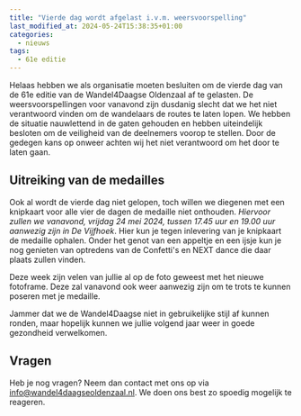 ```yaml
---
title: "Vierde dag wordt afgelast i.v.m. weersvoorspelling"
last_modified_at: 2024-05-24T15:38:35+01:00
categories:
  - nieuws
tags:
  - 61e editie
---
```


Helaas hebben we als organisatie moeten besluiten om de vierde dag van de 61e editie van de Wandel4Daagse Oldenzaal af te gelasten. De weersvoorspellingen voor vanavond zijn dusdanig slecht dat we het niet verantwoord vinden om de wandelaars de routes te laten lopen. We hebben de situatie nauwlettend in de gaten gehouden en hebben uiteindelijk besloten om de veiligheid van de deelnemers voorop te stellen. Door de gedegen kans op onweer achten wij het niet verantwoord om het door te laten gaan.  

## Uitreiking van de medailles

Ook al wordt de vierde dag niet gelopen, toch willen we diegenen met een knipkaart voor alle vier de dagen de medaille niet onthouden. _Hiervoor zullen we vanavond, vrijdag 24 mei 2024, tussen 17.45 uur en 19.00 uur aanwezig zijn in De Vijfhoek_. Hier kun je tegen inlevering van je knipkaart de medaille ophalen. Onder het genot van een appeltje en een ijsje kun je nog genieten van optredens van de Confetti's en NEXT dance die daar plaats zullen vinden.  

Deze week zijn velen van jullie al op de foto geweest met het nieuwe fotoframe. Deze zal vanavond ook weer aanwezig zijn om te trots te kunnen poseren met je medaille.  

Jammer dat we de Wandel4Daagse niet in gebruikelijke stijl af kunnen ronden, maar hopelijk kunnen we jullie volgend jaar weer in goede gezondheid verwelkomen.  

## Vragen

Heb je nog vragen? Neem dan contact met ons op via [info@wandel4daagseoldenzaal.nl](mailto:info@wandel4daagseoldenzaal.nl). We doen ons best zo spoedig mogelijk te reageren.  